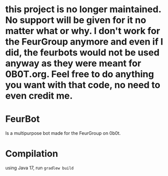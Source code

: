 # this project is no longer maintained. No support will be given for it no matter what or why. I don't work for the FeurGroup anymore and even if I did, the feurbots would not be used anyway as they were meant for 0B0T.org. Feel free to do anything you want with that code, no need to even credit me. 

# FeurBot

Is a multipurpose bot made for the FeurGroup on 0b0t.

# Compilation 

using Java 17, run `gradlew build`
